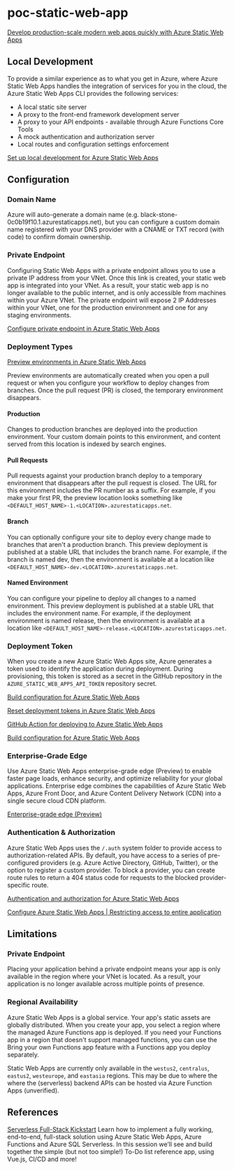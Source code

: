 # poc-static-web-app

[Develop production-scale modern web apps quickly with Azure Static Web Apps](https://azure.microsoft.com/en-us/blog/develop-production-scale-modern-web-apps-quickly-with-azure-static-web-apps/)

## Local Development
To provide a similar experience as to what you get in Azure, where Azure Static Web Apps handles the integration of services for you in the cloud, the Azure Static Web Apps CLI provides the following services:
* A local static site server
* A proxy to the front-end framework development server
* A proxy to your API endpoints - available through Azure Functions Core Tools
* A mock authentication and authorization server
* Local routes and configuration settings enforcement

[Set up local development for Azure Static Web Apps](https://docs.microsoft.com/en-us/azure/static-web-apps/local-development)

## Configuration

### Domain Name
Azure will auto-generate a domain name (e.g. black-stone-0c0b19f10.1.azurestaticapps.net), but you can configure a custom domain name registered with your DNS provider with a CNAME or TXT record (with code) to confirm domain ownership.

### Private Endpoint
Configuring Static Web Apps with a private endpoint allows you to use a private IP address from your VNet. Once this link is created, your static web app is integrated into your VNet. As a result, your static web app is no longer available to the public internet, and is only accessible from machines within your Azure VNet.
The private endpoint will expose 2 IP Addresses within your VNet, one for the production environment and one for any staging environments.

[Configure private endpoint in Azure Static Web Apps](https://docs.microsoft.com/en-us/azure/static-web-apps/private-endpoint)

### Deployment Types

[Preview environments in Azure Static Web Apps](https://docs.microsoft.com/en-us/azure/static-web-apps/preview-environments)

Preview environments are automatically created when you open a pull request or when you configure your workflow to deploy changes from branches. Once the pull request (PR) is closed, the temporary environment disappears.

#### Production
Changes to production branches are deployed into the production environment. Your custom domain points to this environment, and content served from this location is indexed by search engines.

#### Pull Requests
Pull requests against your production branch deploy to a temporary environment that disappears after the pull request is closed. The URL for this environment includes the PR number as a suffix. For example, if you make your first PR, the preview location looks something like `<DEFAULT_HOST_NAME>-1.<LOCATION>.azurestaticapps.net`.

#### Branch
You can optionally configure your site to deploy every change made to branches that aren't a production branch. This preview deployment is published at a stable URL that includes the branch name. For example, if the branch is named dev, then the environment is available at a location like `<DEFAULT_HOST_NAME>-dev.<LOCATION>.azurestaticapps.net`.

#### Named Environment
You can configure your pipeline to deploy all changes to a named environment. This preview deployment is published at a stable URL that includes the environment name. For example, if the deployment environment is named release, then the environment is available at a location like `<DEFAULT_HOST_NAME>-release.<LOCATION>.azurestaticapps.net`.

### Deployment Token
When you create a new Azure Static Web Apps site, Azure generates a token used to identify the application during deployment. During provisioning, this token is stored as a secret in the GitHub repository in the `AZURE_STATIC_WEB_APPS_API_TOKEN` repository secret.

[Build configuration for Azure Static Web Apps](https://docs.microsoft.com/en-us/azure/static-web-apps/build-configuration?tabs=github-actions)

[Reset deployment tokens in Azure Static Web Apps](https://docs.microsoft.com/en-us/azure/static-web-apps/deployment-token-management)

[GitHub Action for deploying to Azure Static Web Apps](https://github.com/Azure/static-web-apps-deploy)

[Build configuration for Azure Static Web Apps](https://docs.microsoft.com/en-us/azure/static-web-apps/build-configuration?tabs=github-actions#build-and-deploy)

### Enterprise-Grade Edge
Use Azure Static Web Apps enterprise-grade edge (Preview) to enable faster page loads, enhance security, and optimize reliability for your global applications. Enterprise edge combines the capabilities of Azure Static Web Apps, Azure Front Door, and Azure Content Delivery Network (CDN) into a single secure cloud CDN platform.

[Enterprise-grade edge (Preview)](https://docs.microsoft.com/en-us/azure/static-web-apps/enterprise-edge?tabs=azure-portal)

### Authentication & Authorization
Azure Static Web Apps uses the `/.auth` system folder to provide access to authorization-related APIs. By default, you have access to a series of pre-configured providers (e.g. Azure Active Directory, GitHub, Twitter), or the option to register a custom provider. To block a provider, you can create route rules to return a 404 status code for requests to the blocked provider-specific route.

[Authentication and authorization for Azure Static Web Apps](https://docs.microsoft.com/en-us/azure/static-web-apps/authentication-authorization?tabs=invitations)

[Configure Azure Static Web Apps | Restricting access to entire application](https://docs.microsoft.com/en-us/azure/static-web-apps/configuration#restricting-access-to-entire-application)

## Limitations

### Private Endpoint
Placing your application behind a private endpoint means your app is only available in the region where your VNet is located. As a result, your application is no longer available across multiple points of presence.

### Regional Availability
Azure Static Web Apps is a global service. Your app's static assets are globally distributed. When you create your app, you select a region where the managed Azure Functions app is deployed. If you need your Functions app in a region that doesn't support managed functions, you can use the Bring your own Functions app feature with a Functions app you deploy separately.

Static Web Apps are currently only available in the `westus2`, `centralus`, `eastus2`, `westeurope`, and `eastasia` regions. This may be due to where the where the (serverless) backend APIs can be hosted via Azure Function Apps (unverified).

## References

[Serverless Full-Stack Kickstart](https://github.com/Azure-Samples/azure-sql-db-fullstack-serverless-kickstart)
Learn how to implement a fully working, end-to-end, full-stack solution using Azure Static Web Apps, Azure Functions and Azure SQL Serverless. In this session we’ll see and build together the simple (but not too simple!) To-Do list reference app, using Vue.js, CI/CD and more!
